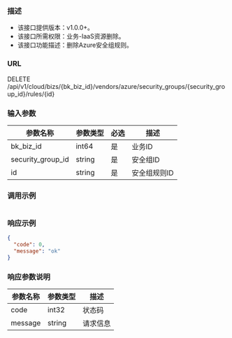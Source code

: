 ### 描述

- 该接口提供版本：v1.0.0+。
- 该接口所需权限：业务-IaaS资源删除。
- 该接口功能描述：删除Azure安全组规则。

### URL

DELETE /api/v1/cloud/bizs/{bk_biz_id}/vendors/azure/security_groups/{security_group_id}/rules/{id}

### 输入参数

| 参数名称              | 参数类型   | 必选    | 描述      |
|-------------------|--------|-------|---------|
| bk_biz_id         | int64  | 是     | 业务ID    |
| security_group_id | string | 是     | 安全组ID   |
| id                | string | 是     | 安全组规则ID |

### 调用示例

```json

```

### 响应示例

```json
{
  "code": 0,
  "message": "ok"
}
```

### 响应参数说明

| 参数名称    | 参数类型   | 描述   |
|---------|--------|------|
| code    | int32  | 状态码  |
| message | string | 请求信息 |
